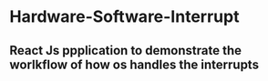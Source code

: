 # Hardware-Software-Interrupt
## React Js ppplication to demonstrate the worlkflow of how os handles the interrupts
